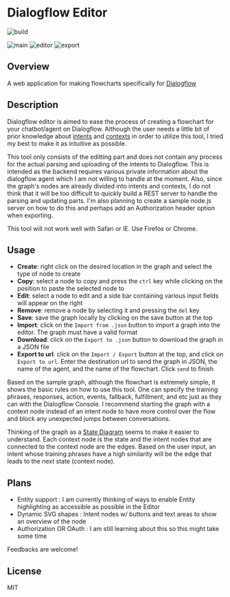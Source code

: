 # Dialogflow Editor
![build](https://travis-ci.com/thinkty/dialogflow-editor.svg?branch=master)

![main](https://imgur.com/AVCTsY4.png)
![editor](https://imgur.com/4xXXyql.png)
![export](https://imgur.com/p3Yc9za.png)

## Overview
A web application for making flowcharts specifically for [Dialogflow](https://cloud.google.com/dialogflow)

## Description
Dialogflow editor is aimed to ease the process of creating a flowchart for your chatbot/agent on Dialogflow. Although the user needs a little bit of prior knowledge about [intents](https://cloud.google.com/dialogflow/docs/intents-overview) and [contexts](https://cloud.google.com/dialogflow/docs/contexts-overview) in order to utilize this tool, I tried my best to make it as intuitive as possible.

This tool only consists of the editting part and does not contain any process for the actual parsing and uploading of the intents to Dialogflow. This is intended as the backend requires various private information about the dialogflow agent which I am not willing to handle at the moment. Also, since the graph's nodes are already divided into intents and contexts, I do not think that it will be too difficult to quickly build a REST server to handle the parsing and updating parts. I'm also planning to create a sample node.js server on how to do this and perhaps add an Authorization header option when exporting.

This tool will not work well with Safari or IE. Use Firefox or Chrome.

## Usage
- **Create**: right click on the desired location in the graph and select the type of node to create
- **Copy**: select a node to copy and press the `ctrl` key while clicking on the position to paste the selected node to
- **Edit**: select a node to edit and a side bar containing various input fields will appear on the right
- **Remove**: remove a node by selecting it and pressing the `del` key
- **Save**: save the graph locally by clicking on the save button at the top
- **Import**: click on the `Import from .json` button to import a graph into the editor. The graph must have a valid format
- **Download**: click on the `Export to .json` button to download the graph in a JSON file
- **Export to url**: click on the `Import / Export` button at the top, and click on `Export to url`. Enter the destination url to send the graph in JSON, the name of the agent, and the name of the flowchart. Click `send` to finish

Based on the sample graph, although the flowchart is extremely simple, it shows the basic rules on how to use this tool. One can specify the training phrases, responses, action, events, fallback, fulfillment, and etc just as they can with the Dialogflow Console. I recommend starting the graph with a context node instead of an intent node to have more control over the flow and block any unexpected jumps between conversations.

Thinking of the graph as a [State Diagram](https://en.wikipedia.org/wiki/State_diagram) seems to make it easier to understand. Each context node is the state and the intent nodes that are connected to the context node are the edges. Based on the user input, an intent whose training phrases have a high similarity will be the edge that leads to the next state (context node).

## Plans
- Entity support : I am currently thinking of ways to enable Entity highlighting as accessible as possible in the Editor
- Dynamic SVG shapes : Intent nodes w/ buttons and text areas to show an overview of the node
- Authorization OR OAuth : I am still learning about this so this might take some time

Feedbacks are welcome!

## License
MIT